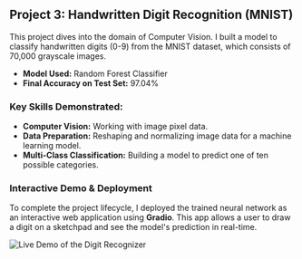 ## Project 3: Handwritten Digit Recognition (MNIST)

This project dives into the domain of Computer Vision. I built a model to classify handwritten digits (0-9) from the MNIST dataset, which consists of 70,000 grayscale images.

* **Model Used:** Random Forest Classifier
* **Final Accuracy on Test Set:** 97.04%

### Key Skills Demonstrated:
* **Computer Vision:** Working with image pixel data.
* **Data Preparation:** Reshaping and normalizing image data for a machine learning model.
* **Multi-Class Classification:** Building a model to predict one of ten possible categories.

### Interactive Demo & Deployment
To complete the project lifecycle, I deployed the trained neural network as an interactive web application using **Gradio**. This app allows a user to draw a digit on a sketchpad and see the model's prediction in real-time.

![Live Demo of the Digit Recognizer](https://github.com/dp-93/Random-Forest-Model-MNIST-/blob/main/MNIST%20-%20Video%20Demo.gif?raw=true)
